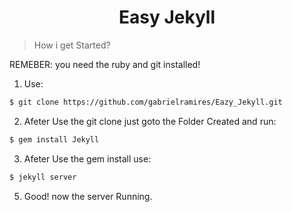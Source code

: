 <h1 align="center"> Easy Jekyll </h1>

> How i get Started?

REMEBER: you need the ruby and git installed!

1. Use:

```sh
$ git clone https://github.com/gabrielramires/Eazy_Jekyll.git
```

2. Afeter Use the git clone just goto the Folder Created and run:

```sh
$ gem install Jekyll
```

3. Afeter Use the gem install use:

```sh
$ jekyll server
```

5. Good! now the server Running.
